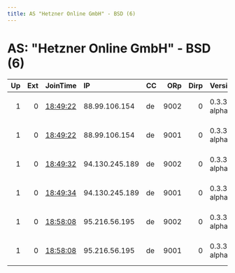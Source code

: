 ```yaml
---
title: AS "Hetzner Online GmbH" - BSD (6)
---
```


# AS: "Hetzner Online GmbH" - BSD (6)

|   Up |   Ext | JoinTime                                                                                            | IP             | CC   |   ORp |   Dirp | Version       | Contact                         | Nickname   |   eFamMembers |
|-----:|------:|:----------------------------------------------------------------------------------------------------|:---------------|:-----|------:|-------:|:--------------|:--------------------------------|:-----------|--------------:|
|    1 |     0 | [18:49:22](https://metrics.torproject.org/rs.html#details/71AAC01296F978CD3E228BEB90561798988A0DA7) | 88.99.106.154  | de   |  9002 |      0 | 0.3.3.4-alpha | &lt;zwiebeln at online de&gt; p | Freiheit2  |            30 |
|    1 |     0 | [18:49:22](https://metrics.torproject.org/rs.html#details/E84337712FDA5FCCADD20CCEFE8FB3066B9B1B74) | 88.99.106.154  | de   |  9001 |      0 | 0.3.3.4-alpha | &lt;zwiebeln at online de&gt; p | Freiheit   |            30 |
|    1 |     0 | [18:49:32](https://metrics.torproject.org/rs.html#details/75630B41925DB77E893FEA93A34EB5B838B2CE53) | 94.130.245.189 | de   |  9002 |      0 | 0.3.3.4-alpha | &lt;zwiebeln at online de&gt; p | Goethe2    |            30 |
|    1 |     0 | [18:49:34](https://metrics.torproject.org/rs.html#details/D667A56F4E43D16524C68324B4A6444D3C9699FF) | 94.130.245.189 | de   |  9001 |      0 | 0.3.3.4-alpha | &lt;zwiebeln at online de&gt; p | Goethe     |            30 |
|    1 |     0 | [18:58:08](https://metrics.torproject.org/rs.html#details/40336F7357579CD59BD0B7B35BB0C35468F1F7C0) | 95.216.56.195  | de   |  9002 |      0 | 0.3.3.4-alpha | &lt;zwiebeln at online de&gt; p | LuXun2     |            30 |
|    1 |     0 | [18:58:08](https://metrics.torproject.org/rs.html#details/73AE67E8848AABB747F66F64D7E8DD1C80800157) | 95.216.56.195  | de   |  9001 |      0 | 0.3.3.4-alpha | &lt;zwiebeln at online de&gt; p | LuXun      |            30 |
